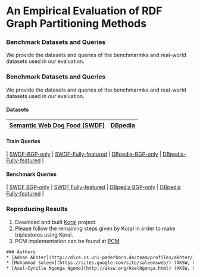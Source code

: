 # An Empirical Evaluation of RDF Graph Partitioning Methods

### Benchmark Datasets and Queries
We provide the datasets and queries of the benchmarmks and real-world datasets used in our evaluation.

### Benchmark Datasets and Queries
We provide the datasets and queries of the benchmarmks and real-world datasets used in our evaluation.


#### Datasets 
| [Semantic Web Dog Food (SWDF)](https://hobbitdata.informatik.uni-leipzig.de/benchmarks-data/datasets-dumps/) | [DBpedia](http://downloads.dbpedia.org/3.5.1/en/) |
|----------------------------|-----------|

#### Train Queries 
| [SWDF-BGP-only](https://drive.google.com/drive/folders/19Ig29n0NAmUfEu6nJwzchmZgRWX8w9NN?usp=sharing) | [SWDF-Fully-featured](https://drive.google.com/drive/folders/19Ig29n0NAmUfEu6nJwzchmZgRWX8w9NN?usp=sharing) |
 [DBpedia-BGP-only](https://drive.google.com/drive/folders/19Ig29n0NAmUfEu6nJwzchmZgRWX8w9NN?usp=sharing) | [DBpedia-Fully-featured](https://drive.google.com/drive/folders/19Ig29n0NAmUfEu6nJwzchmZgRWX8w9NN?usp=sharing) |
 
#### Benchmark Queries 
| [SWDF BGP-only](https://hobbitdata.informatik.uni-leipzig.de/rdf-partitioning/benchmarkQueries/) | [SWDF Fully-featured](https://hobbitdata.informatik.uni-leipzig.de/rdf-partitioning/benchmarkQueries/) |
 [DBpedia BGP-only](https://hobbitdata.informatik.uni-leipzig.de/rdf-partitioning/benchmarkQueries/) | [DBpedia Fully-featured](https://hobbitdata.informatik.uni-leipzig.de/rdf-partitioning/benchmarkQueries/) |

### Reproducing Results

 1. Download and built [Koral](https://github.com/Institute-Web-Science-and-Technologies/koral) project.
 2. Please follow the remaining steps given by Koral in order to make triplestores using Koral.
 3. PCM implementation can be found at [PCM](https://github.com/renespeck/Cugar/blob/master/src/de/uni_leipzig/mcl/cluster/MarkovClustering.java)

 ```html
### Authors 
* [Adnan Akhter](http://dice.cs.uni-paderborn.de/team/profiles/akhter/) (AKSW, University of Leipzig)
* [Muhammad Saleem](https://sites.google.com/site/saleemsweb/) (AKSW, University of Leipzig)
* [Axel-Cyrille Ngonga Ngomo](http://aksw.org/AxelNgonga.html) (AKSW, University of Leipzig)
